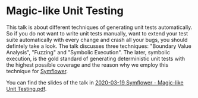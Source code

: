 # Magic-like Unit Testing

This talk is about different techniques of generating unit tests automatically. So if you do not want to write unit tests manually, want to extend your test suite automatically with every change and crash all your bugs, you should defintely take a look. The talk discusses three techniques: "Boundary Value Analysis", "Fuzzing" and "Symbolic Execution". The later, symbolic execution, is the gold standard of generating deterministic unit tests with the highest possible coverage and the reason why we employ this technique for [Symflower](https://symflower.com).

You can find the slides of the talk in [2020-03-19 Symflower - Magic-like Unit Testing.pdf](2020-03-19%20Symflower%20-%20Magic-like%20Unit%20Testing.pdf).
